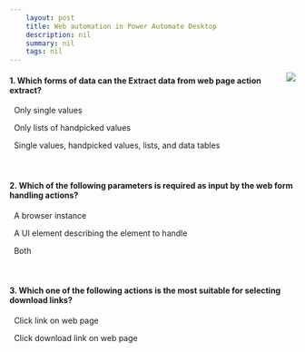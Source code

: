 ```yaml
---
    layout: post
    title: Web automation in Power Automate Desktop  
    description: nil
    summary: nil
    tags: nil
---
```



 <a target="_blank" href="https://docs.microsoft.com/en-us/learn/modules/pad-web/7-check-knowledge/"><i class="fas fa-external-link-alt"></i> </a>
 <img align="right" src="https://docs.microsoft.com/en-us/learn/achievements/pad-web.svg">
####  1. Which forms of data can the Extract data from web page action extract?


<i class='far fa-square'></i> &nbsp;&nbsp;Only single values

<i class='far fa-square'></i> &nbsp;&nbsp;Only lists of handpicked values

<i class='fas fa-check-square' style='color: Dodgerblue;'></i> &nbsp;&nbsp;Single values, handpicked values, lists, and data tables
<br />
<br />
<br />

####  2. Which of the following parameters is required as input by the web form handling actions?


<i class='far fa-square'></i> &nbsp;&nbsp;A browser instance

<i class='far fa-square'></i> &nbsp;&nbsp;A UI element describing the element to handle

<i class='fas fa-check-square' style='color: Dodgerblue;'></i> &nbsp;&nbsp;Both
<br />
<br />
<br />

####  3. Which one of the following actions is the most suitable for selecting download links?


<i class='far fa-square'></i> &nbsp;&nbsp;Click link on web page

<i class='fas fa-check-square' style='color: Dodgerblue;'></i> &nbsp;&nbsp;Click download link on web page
<br />
<br />
<br />
